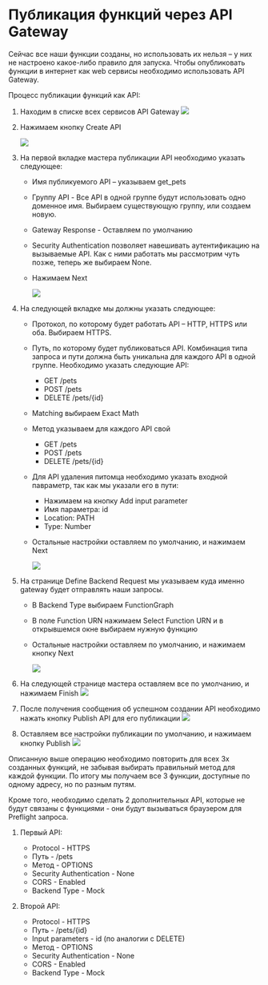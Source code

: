 # Публикация функций через API Gateway
Сейчас все наши функции созданы, но использовать их нельзя – у них не настроено какое-либо правило для запуска. Чтобы опубликовать функции в интернет как web сервисы необходимо использовать API Gateway.  

Процесс публикации функций как API:
1. Находим в списке всех сервисов API Gateway 
![](images/apig-1.png)

1. Нажимаем кнопку Create API

   ![](images/apig-2.png)
   
1.	На первой вкладке мастера публикации API необходимо указать следующее:
      * Имя публикуемого API – указываем get_pets
      * Группу API - Все API в одной группе будут использовать одно доменное имя. Выбираем существующую группу, или создаем новую.
      * Gateway Response - Оставляем по умолчанию
      * Security Authentication позволяет навешивать аутентификацию на вызываемые API. Как с ними работать мы рассмотрим чуть позже, теперь же выбираем None.
      * Нажимаем Next

         ![](images/apig-3.png)
 
1.	На следующей вкладке мы должны указать следующее:
      * Протокол, по которому будет работать API – HTTP, HTTPS или оба. Выбираем HTTPS.
      * Путь, по которому будет публиковаться API. Комбинация типа запроса и пути должна быть уникальна для каждого API в одной группе. Необходимо указать следующие API:
         * GET /pets
         * POST /pets
         * DELETE /pets/{id}
      * Matching выбираем Exact Math
      * Метод указываем для каждого API свой
         * GET /pets
         * POST /pets
         * DELETE /pets/{id}
      * Для API удаления питомца необходимо указать входной павраметр, так как мы указали его в пути:
         * Нажимаем на кнопку Add input parameter
         * Имя параметра: id
         * Location: PATH
         * Type: Number
      * Остальные настройки оставляем по умолчанию, и нажимаем Next

         ![](images/apig-4.png)
 
1.	На странице Define Backend Request мы указываем куда именно gateway будет отправлять наши запросы.
      * В Backend Type выбираем FunctionGraph
      * В поле Function URN нажимаем Select Function URN и в открывшемся окне выбираем нужную функцию
      * Остальные настройки оставляем по умолчанию, и нажимаем кнопку Next

         ![](images/apig-5.png)
 
1.	На следующей странице мастера оставляем все по умолчанию, и нажимаем Finish
![](images/apig-6.png)
 
1.	После получения сообщения об успешном создании API необходимо нажать кнопку Publish API для его публикации
![](images/apig-7.png)

8.	Оставляем все настройки публикации по умолчанию, и нажимаем кнопку Publish
![](images/apig-8.png)

Описанную выше операцию необходимо повторить для всех 3х созданных функций, не забывая выбирать правильный метод для каждой функции.
По итогу мы получаем все 3 функции, доступные по одному адресу, но по разным путям.
 
Кроме того, необходимо сделать 2 дополнительных API, которые не будут связаны с функциями - они будут вызываться браузером для Preflight запроса.

1. Первый API:
   * Protocol - HTTPS
   * Путь - /pets
   * Метод - OPTIONS
   * Security Authentication - None
   * CORS - Enabled
   * Backend Type - Mock

1. Второй API:
   * Protocol - HTTPS
   * Путь - /pets/{id}
   * Input parameters - id (по аналогии с DELETE)
   * Метод - OPTIONS
   * Security Authentication - None
   * CORS - Enabled
   * Backend Type - Mock